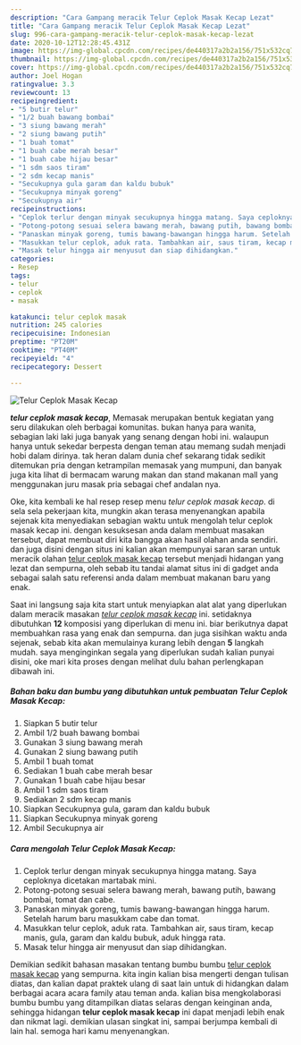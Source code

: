 ```yaml
---
description: "Cara Gampang meracik Telur Ceplok Masak Kecap Lezat"
title: "Cara Gampang meracik Telur Ceplok Masak Kecap Lezat"
slug: 996-cara-gampang-meracik-telur-ceplok-masak-kecap-lezat
date: 2020-10-12T12:28:45.431Z
image: https://img-global.cpcdn.com/recipes/de440317a2b2a156/751x532cq70/telur-ceplok-masak-kecap-foto-resep-utama.jpg
thumbnail: https://img-global.cpcdn.com/recipes/de440317a2b2a156/751x532cq70/telur-ceplok-masak-kecap-foto-resep-utama.jpg
cover: https://img-global.cpcdn.com/recipes/de440317a2b2a156/751x532cq70/telur-ceplok-masak-kecap-foto-resep-utama.jpg
author: Joel Hogan
ratingvalue: 3.3
reviewcount: 13
recipeingredient:
- "5 butir telur"
- "1/2 buah bawang bombai"
- "3 siung bawang merah"
- "2 siung bawang putih"
- "1 buah tomat"
- "1 buah cabe merah besar"
- "1 buah cabe hijau besar"
- "1 sdm saos tiram"
- "2 sdm kecap manis"
- "Secukupnya gula garam dan kaldu bubuk"
- "Secukupnya minyak goreng"
- "Secukupnya air"
recipeinstructions:
- "Ceplok terlur dengan minyak secukupnya hingga matang. Saya ceploknya dicetakan martabak mini."
- "Potong-potong sesuai selera bawang merah, bawang putih, bawang bombai, tomat dan cabe."
- "Panaskan minyak goreng, tumis bawang-bawangan hingga harum. Setelah harum baru masukkam cabe dan tomat."
- "Masukkan telur ceplok, aduk rata. Tambahkan air, saus tiram, kecap manis, gula, garam dan kaldu bubuk, aduk hingga rata."
- "Masak telur hingga air menyusut dan siap dihidangkan."
categories:
- Resep
tags:
- telur
- ceplok
- masak

katakunci: telur ceplok masak 
nutrition: 245 calories
recipecuisine: Indonesian
preptime: "PT20M"
cooktime: "PT40M"
recipeyield: "4"
recipecategory: Dessert

---
```



![Telur Ceplok Masak Kecap](https://img-global.cpcdn.com/recipes/de440317a2b2a156/751x532cq70/telur-ceplok-masak-kecap-foto-resep-utama.jpg)

<b><i>telur ceplok masak kecap</i></b>, Memasak merupakan bentuk kegiatan yang seru dilakukan oleh berbagai komunitas. bukan hanya para wanita, sebagian laki laki juga banyak yang senang dengan hobi ini. walaupun hanya untuk sekedar berpesta dengan teman atau memang sudah menjadi hobi dalam dirinya. tak heran dalam dunia chef sekarang tidak sedikit ditemukan pria dengan ketrampilan memasak yang mumpuni, dan banyak juga kita lihat di bermacam warung makan dan stand makanan mall yang menggunakan juru masak pria sebagai chef andalan nya.



Oke, kita kembali ke hal resep resep menu <i>telur ceplok masak kecap</i>. di sela sela pekerjaan kita, mungkin akan terasa menyenangkan apabila sejenak kita menyediakan sebagian waktu untuk mengolah telur ceplok masak kecap ini. dengan kesuksesan anda dalam membuat masakan tersebut, dapat membuat diri kita bangga akan hasil olahan anda sendiri. dan juga disini dengan situs ini kalian akan mempunyai saran saran untuk meracik olahan <u>telur ceplok masak kecap</u> tersebut menjadi hidangan yang lezat dan sempurna, oleh sebab itu tandai alamat situs ini di gadget anda sebagai salah satu referensi anda dalam membuat makanan baru yang enak.


Saat ini langsung saja kita start untuk menyiapkan alat alat yang diperlukan dalam meracik masakan <u><i>telur ceplok masak kecap</i></u> ini. setidaknya dibutuhkan <b>12</b> komposisi yang diperlukan di menu ini. biar berikutnya dapat membuahkan rasa yang enak dan sempurna. dan juga sisihkan waktu anda sejenak, sebab kita akan memulainya kurang lebih dengan <b>5</b> langkah mudah. saya menginginkan segala yang diperlukan sudah kalian punyai disini, oke mari kita proses dengan melihat dulu bahan perlengkapan dibawah ini.

<!--inarticleads1-->

##### Bahan baku dan bumbu yang dibutuhkan untuk pembuatan Telur Ceplok Masak Kecap:

1. Siapkan 5 butir telur
1. Ambil 1/2 buah bawang bombai
1. Gunakan 3 siung bawang merah
1. Gunakan 2 siung bawang putih
1. Ambil 1 buah tomat
1. Sediakan 1 buah cabe merah besar
1. Gunakan 1 buah cabe hijau besar
1. Ambil 1 sdm saos tiram
1. Sediakan 2 sdm kecap manis
1. Siapkan Secukupnya gula, garam dan kaldu bubuk
1. Siapkan Secukupnya minyak goreng
1. Ambil Secukupnya air




<!--inarticleads2-->

##### Cara mengolah Telur Ceplok Masak Kecap:

1. Ceplok terlur dengan minyak secukupnya hingga matang. Saya ceploknya dicetakan martabak mini.
1. Potong-potong sesuai selera bawang merah, bawang putih, bawang bombai, tomat dan cabe.
1. Panaskan minyak goreng, tumis bawang-bawangan hingga harum. Setelah harum baru masukkam cabe dan tomat.
1. Masukkan telur ceplok, aduk rata. Tambahkan air, saus tiram, kecap manis, gula, garam dan kaldu bubuk, aduk hingga rata.
1. Masak telur hingga air menyusut dan siap dihidangkan.




Demikian sedikit bahasan masakan tentang bumbu bumbu <u>telur ceplok masak kecap</u> yang sempurna. kita ingin kalian bisa mengerti dengan tulisan diatas, dan kalian dapat praktek ulang di saat lain untuk di hidangkan dalam berbagai acara acara family atau teman anda. kalian bisa mengkolaborasi bumbu bumbu yang ditampilkan diatas selaras dengan keinginan anda, sehingga hidangan <b>telur ceplok masak kecap</b> ini dapat menjadi lebih enak dan nikmat lagi. demikian ulasan singkat ini, sampai berjumpa kembali di lain hal. semoga hari kamu menyenangkan.
